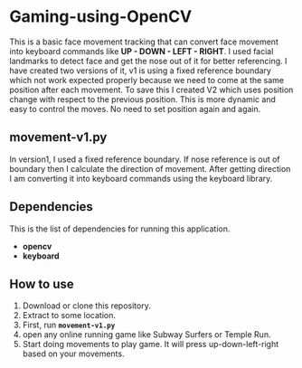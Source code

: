# Gaming-using-OpenCV

This is a basic face movement tracking that can convert face movement into keyboard commands like **UP - DOWN - LEFT  - RIGHT**. I used facial landmarks to detect face and get the nose out of it for better referencing. I have created two versions of it, v1 is using a fixed reference boundary which not work expected properly because we need to come at the same position after each movement. To save this I created V2 which uses position change with respect to the previous position. This is more dynamic and easy to control the moves. No need to set position again and again.

## movement-v1.py
In version1, I used a fixed reference boundary. If nose reference is out of boundary then I calculate the direction of movement. After getting direction I am converting it into keyboard commands using the keyboard library.


## Dependencies
This is the list of dependencies for running this application. 
 * **opencv**
 * **keyboard**


## How to use
1. Download or clone this repository.
2. Extract to some location.
3. First, run **```movement-v1.py```** <br>
4. open any online running game like Subway Surfers or Temple Run.
5. Start doing movements to play game. It will press up-down-left-right based on your movements.
